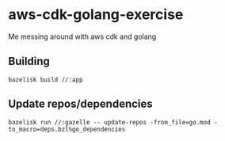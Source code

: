 # aws-cdk-golang-exercise
Me messing around with aws cdk and golang


## Building 

```shell
bazelisk build //:app
```

## Update repos/dependencies

```shell
bazelisk run //:gazelle -- update-repos -from_file=go.mod -to_macro=deps.bzl%go_dependencies
```